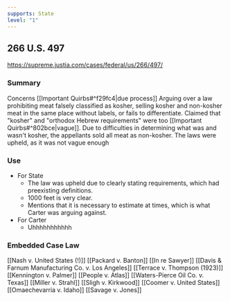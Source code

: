 ```yaml
---
supports: State
level: "1"
---
```

## 266 U.S. 497

https://supreme.justia.com/cases/federal/us/266/497/

### Summary
Concerns [[Important Quirbs#^f29fc4|due process]]
Arguing over a law prohibiting meat falsely classified as kosher, selling kosher and non-kosher meat in the same place without labels, or fails to differentiate.
Claimed that "kosher" and "orthodox Hebrew requirements" were too [[Important Quirbs#^802bce|vague]].
	Due to difficulties in determining what was and wasn't kosher, the appellants sold all meat as non-kosher.
The laws were upheld, as it was not vague enough
### Use
* For State
	* The law was upheld due to clearly stating requirements, which had preexisting definitions.
	* 1000 feet is very clear.
	* Mentions that it is necessary to estimate at times, which is what Carter was arguing against.
* For Carter
	* Uhhhhhhhhhhh

### Embedded Case Law
[[Nash v. United States (!)]]
[[Packard v. Banton]]
[[In re Sawyer]]
[[Davis & Farnum Manufacturing Co. v. Los Angeles]]
[[Terrace v. Thompson (1923)]]
[[Kennington v. Palmer]]
[[People v. Atlas]]
[[Waters-Pierce Oil Co. v. Texas]]
[[Miller v. Strahl]]
[[Sligh v. Kirkwood]]
[[Coomer v. United States]]
[[Omaechevarria v. Idaho]]
[[Savage v. Jones]]
